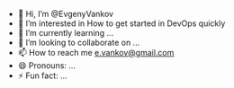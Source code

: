- 👋 Hi, I’m @EvgenyVankov
- 👀 I’m interested in How to get started in DevOps quickly
- 🌱 I’m currently learning ...
- 💞️ I’m looking to collaborate on ...
- 📫 How to reach me e.vankov@gmail.com
- 😄 Pronouns: ...
- ⚡ Fun fact: ...

<!---
EvgenyVankov/EvgenyVankov is a ✨ special ✨ repository because its `README.md` (this file) appears on your GitHub profile.
You can click the Preview link to take a look at your changes.
--->
